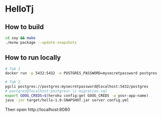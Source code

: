 # HelloTj

## How to build
```sh
cd soy && make
./mvnw package --update-snapshots
```

## How to run locally
```sh
# Tab 1
docker run -p 5432:5432 -e POSTGRES_PASSWORD=mysecretpassword postgres

# Tab 2
pgcli postgres://postgres:mysecretpassword@localhost:5432/postgres
# postgres@localhost:postgres> \i migration.sql
export GOOG_CREDS=$(heroku config:get GOOG_CREDS -a your-app-name)
java -jar target/hello-1.0-SNAPSHOT.jar server config.yml
```

Then open http://localhost:8080

